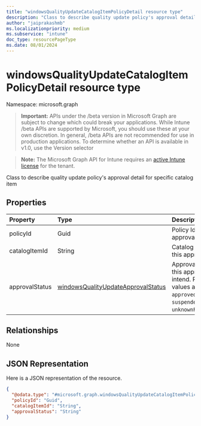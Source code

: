 ```yaml
---
title: "windowsQualityUpdateCatalogItemPolicyDetail resource type"
description: "Class to describe quality update policy's approval detail for specific catalog item"
author: "jaiprakashmb"
ms.localizationpriority: medium
ms.subservice: "intune"
doc_type: resourcePageType
ms.date: 08/01/2024
---
```


# windowsQualityUpdateCatalogItemPolicyDetail resource type

Namespace: microsoft.graph

> **Important:** APIs under the /beta version in Microsoft Graph are subject to change which could break your applications. While Intune /beta APIs are supported by Microsoft, you should use these at your own discretion. In general, /beta APIs are not recommended for use in production applications. To determine whether an API is available in v1.0, use the Version selector

> **Note:** The Microsoft Graph API for Intune requires an [active Intune license](https://go.microsoft.com/fwlink/?linkid=839381) for the tenant.

Class to describe quality update policy's approval detail for specific catalog item

## Properties
|Property|Type|Description|
|:---|:---|:---|
|policyId|Guid|Policy Id for this approval intend|
|catalogItemId|String|Catalog item id for this approval intend|
|approvalStatus|[windowsQualityUpdateApprovalStatus](../resources/intune-softwareupdate-windowsqualityupdateapprovalstatus.md)|Approval status for this approval intend. Possible values are: `unknown`, `approved`, `suspended`, `unknownFutureValue`.|

## Relationships
None

## JSON Representation
Here is a JSON representation of the resource.
<!-- {
  "blockType": "resource",
  "@odata.type": "microsoft.graph.windowsQualityUpdateCatalogItemPolicyDetail"
}
-->
``` json
{
  "@odata.type": "#microsoft.graph.windowsQualityUpdateCatalogItemPolicyDetail",
  "policyId": "Guid",
  "catalogItemId": "String",
  "approvalStatus": "String"
}
```